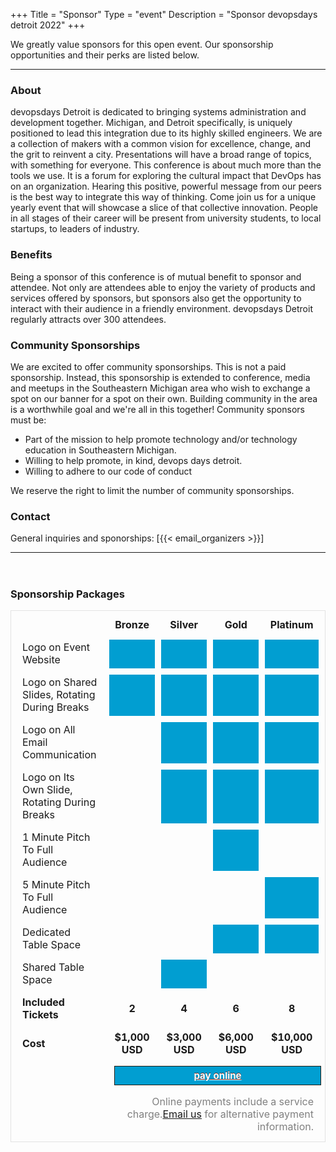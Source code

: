 +++
Title = "Sponsor"
Type = "event"
Description = "Sponsor devopsdays detroit 2022"
+++

We greatly value sponsors for this open event. Our sponsorship opportunities and their perks are listed below.
<style>
</style>
<hr>
<h3>About</h3>
<p>
devopsdays Detroit is dedicated to bringing systems administration and development together. Michigan, and Detroit specifically,
is uniquely positioned to lead this integration due to its highly skilled engineers. We are a collection of makers with a
common vision for excellence, change, and the grit to reinvent a city. Presentations will have a broad range of topics, with
something for everyone. This conference is about much more than the tools we use. It is a forum for exploring the cultural
impact that DevOps has on an organization. Hearing this positive, powerful message from our peers is the best way to
integrate this way of thinking. Come join us for a unique yearly event that will showcase a slice of that collective innovation.
People in all stages of their career will be present from university students, to local startups, to leaders of industry.
<h3>Benefits</h3>
<p>
Being a sponsor of this conference is of mutual benefit to sponsor and attendee. Not only are attendees able to enjoy the
variety of products and services offered by sponsors, but sponsors also get the opportunity to interact with their audience in
a friendly environment. devopsdays Detroit regularly attracts over 300 attendees. 
<h3>Community Sponsorships</h3>
<p>
We are excited to offer community sponsorships. This is not a paid sponsorship.
Instead, this sponsorship is extended to conference, media and meetups in the Southeastern 
Michigan area who wish to exchange a spot on our banner for a spot on
their own. Building community in the area is a worthwhile goal and we're all in
this together! Community sponsors must be:</p>
<ul>
<li> Part of the mission to help promote technology and/or technology education in Southeastern Michigan.</li>
<li> Willing to help promote, in kind, devops days detroit. </li>
<li> Willing to adhere to our code of conduct</li>
</ul>
<p>We reserve the right to limit the number of community sponsorships.</p>
<h3>Contact</h3>
General inquiries and sponorships:  [{{< email_organizers >}}]
<hr>
<div>
<h3 style="padding-top: 2em;">Sponsorship Packages</h3>
<table style="border: 1px solid rgba(0,0,0,0.1); border-spacing: 10px;border-collapse: separate;">
  <tr>
    <td></td>
    <td style="font-weight: bold; text-align: center">Bronze</td>
    <td style="font-weight: bold; text-align: center">Silver</td>
    <td style="font-weight: bold; text-align: center">Gold</td>
    <td style="font-weight: bold; text-align: center">Platinum</td>
  </tr>
  <tr>
    <td>Logo on Event Website</td>
     <td bgcolor="#019ed1"></td>
     <td bgcolor="#019ed1"></td>
     <td bgcolor="#019ed1"></td>
     <td bgcolor="#019ed1"></td>
  </tr>
  <tr>
    <td>Logo on Shared Slides, Rotating During Breaks</td>
     <td bgcolor="#019ed1"></td>
     <td bgcolor="#019ed1"></td>
     <td bgcolor="#019ed1"></td>
     <td bgcolor="#019ed1"></td>
  </tr>
  <tr>
    <td>Logo on All Email Communication</td>
     <td></td>
     <td bgcolor="#019ed1"></td>
     <td bgcolor="#019ed1"></td>
     <td bgcolor="#019ed1"></td>
  </tr>
  <tr>
    <td>Logo on Its Own Slide, Rotating During Breaks</td>
     <td></td>
     <td bgcolor="#019ed1"></td>
     <td bgcolor="#019ed1"></td>
     <td bgcolor="#019ed1"></td>
  </tr>
  <tr>
    <td>1 Minute Pitch To Full Audience</td>
     <td></td>
     <td></td>
     <td bgcolor="#019ed1"></td>
     <td></td>
  </tr>
  <tr>
    <td>5 Minute Pitch To Full Audience</td>
     <td></td>
     <td></td>
     <td></td>
     <td bgcolor="#019ed1"></td>
  </tr>
  <tr>
    <td>Dedicated Table Space</td>
     <td></td>
     <td></td>
     <td bgcolor="#019ed1"></td>
     <td bgcolor="#019ed1"></td>
  </tr>
  <tr>
    <td>Shared Table Space</td>
     <td></td>
     <td bgcolor="#019ed1"></td>
     <td></td>
     <td></td>
  </tr>
  <tr>
    <td style="font-weight: bold">Included Tickets</td>
    <td style="font-weight: bold; text-align: center">2</td>
    <td style="font-weight: bold; text-align: center">4</td>
    <td style="font-weight: bold; text-align: center">6</td>
    <td style="font-weight: bold; text-align: center">8</td>
  </tr>
  <tr>
    <td style="font-weight: bold">Cost</td>
    <td style="font-weight: bold; text-align: center">$1,000 USD</td>
    <td style="font-weight: bold; text-align: center">$3,000 USD</td>
    <td style="font-weight: bold; text-align: center">$6,000 USD</td>
    <td style="font-weight: bold; text-align: center">$10,000 USD</td>
  </tr>
  <tr>
    <td></td>
    <td colspan=4>
      <a href="/events/2022-detroit/sponsor-registration/" style="width: 100%; display: inline-block;  background-color:#019ed1;  padding: 5px; border:1px solid #241d13; color:#ffffff;font-size:15px;font-weight:bold;text-shadow:0px -1px 0px #7a2a1d; text-align: center">
       pay online
     </a>
    </td>
  </tr>
  <tr>
    <td></td>
    <td style="text-align: right; color: #808080;" colspan=5>Online payments include a service charge.<a href="mailto:detroit@devopsdays.org?subject=DevOpsDays%20Detroit%202022%20Sponsorship">Email us</a> for alternative payment information.</td>
  </tr>
</table>
